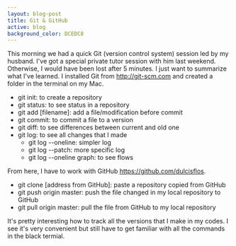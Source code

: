 ```yaml
---
layout: blog-post
title: Git & GitHub
active: blog
background_color: DCEDC8
---
```


This morning we had a quick Git (version control system) session led by my husband. I've got a special private tutor session with him last weekend. Otherwise, I would have been lost after 5 minutes. I just want to summarize what I've learned. I installed Git from http://git-scm.com and created a folder in the terminal on my Mac.

* git init: to create a repository
* git status: to see status in a repository
* git add [filename]: add a file/modification before commit
* git commit: to commit a file to a version
* git diff: to see differences between current and old one
* git log: to see all changes that I made
	* git log --oneline: simpler log
    * git log --patch: more specific log
    * git log --oneline graph: to see flows

From here, I have to work with GitHub https://github.com/dulcisflos.

* git clone [address from GitHub]: paste a repository copied from GitHub
* git push origin master: push the file changed in my local repository to GitHub
* git pull origin master: pull the file from GitHub to my local repository

It's pretty interesting how to track all the versions that I make in my codes. I see it's very convenient but still have to get familiar with all the commands in the black termial.
